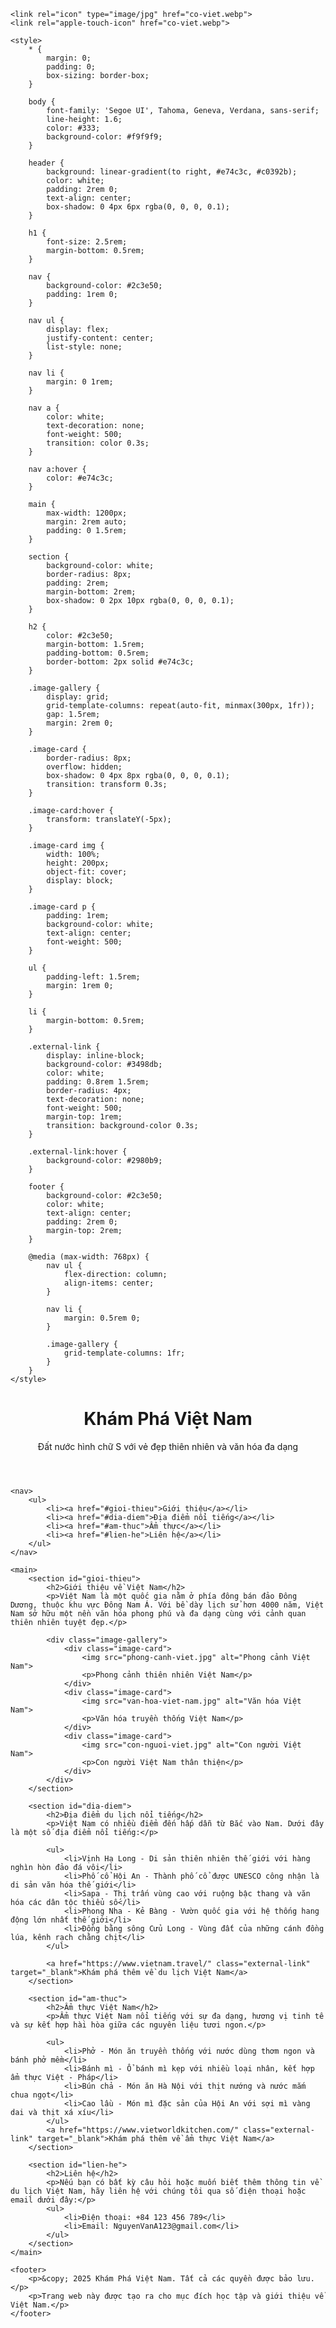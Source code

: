 <!DOCTYPE html>
<html lang="vi">
<head>
    <meta charset="UTF-8">
    <meta name="viewport" content="width=device-width, initial-scale=1.0">
    <title>Khám Phá Việt Nam - Du Lịch và Văn Hóa</title>
    <meta name="description" content="Trang web giới thiệu về du lịch và văn hóa Việt Nam">

    
    <link rel="icon" type="image/jpg" href="co-viet.webp">
    <link rel="apple-touch-icon" href="co-viet.webp">
    
    <style>
        * {
            margin: 0;
            padding: 0;
            box-sizing: border-box;
        }
        
        body {
            font-family: 'Segoe UI', Tahoma, Geneva, Verdana, sans-serif;
            line-height: 1.6;
            color: #333;
            background-color: #f9f9f9;
        }
        
        header {
            background: linear-gradient(to right, #e74c3c, #c0392b);
            color: white;
            padding: 2rem 0;
            text-align: center;
            box-shadow: 0 4px 6px rgba(0, 0, 0, 0.1);
        }
        
        h1 {
            font-size: 2.5rem;
            margin-bottom: 0.5rem;
        }
        
        nav {
            background-color: #2c3e50;
            padding: 1rem 0;
        }
        
        nav ul {
            display: flex;
            justify-content: center;
            list-style: none;
        }
        
        nav li {
            margin: 0 1rem;
        }
        
        nav a {
            color: white;
            text-decoration: none;
            font-weight: 500;
            transition: color 0.3s;
        }
        
        nav a:hover {
            color: #e74c3c;
        }
        
        main {
            max-width: 1200px;
            margin: 2rem auto;
            padding: 0 1.5rem;
        }
        
        section {
            background-color: white;
            border-radius: 8px;
            padding: 2rem;
            margin-bottom: 2rem;
            box-shadow: 0 2px 10px rgba(0, 0, 0, 0.1);
        }
        
        h2 {
            color: #2c3e50;
            margin-bottom: 1.5rem;
            padding-bottom: 0.5rem;
            border-bottom: 2px solid #e74c3c;
        }
        
        .image-gallery {
            display: grid;
            grid-template-columns: repeat(auto-fit, minmax(300px, 1fr));
            gap: 1.5rem;
            margin: 2rem 0;
        }
        
        .image-card {
            border-radius: 8px;
            overflow: hidden;
            box-shadow: 0 4px 8px rgba(0, 0, 0, 0.1);
            transition: transform 0.3s;
        }
        
        .image-card:hover {
            transform: translateY(-5px);
        }
        
        .image-card img {
            width: 100%;
            height: 200px;
            object-fit: cover;
            display: block;
        }
        
        .image-card p {
            padding: 1rem;
            background-color: white;
            text-align: center;
            font-weight: 500;
        }
        
        ul {
            padding-left: 1.5rem;
            margin: 1rem 0;
        }
        
        li {
            margin-bottom: 0.5rem;
        }
        
        .external-link {
            display: inline-block;
            background-color: #3498db;
            color: white;
            padding: 0.8rem 1.5rem;
            border-radius: 4px;
            text-decoration: none;
            font-weight: 500;
            margin-top: 1rem;
            transition: background-color 0.3s;
        }
        
        .external-link:hover {
            background-color: #2980b9;
        }
        
        footer {
            background-color: #2c3e50;
            color: white;
            text-align: center;
            padding: 2rem 0;
            margin-top: 2rem;
        }
        
        @media (max-width: 768px) {
            nav ul {
                flex-direction: column;
                align-items: center;
            }
            
            nav li {
                margin: 0.5rem 0;
            }
            
            .image-gallery {
                grid-template-columns: 1fr;
            }
        }
    </style>
</head>
<body>
    <header>
        <h1>Khám Phá Việt Nam</h1>
        <p>Đất nước hình chữ S với vẻ đẹp thiên nhiên và văn hóa đa dạng</p>
    </header>
    
    <nav>
        <ul>
            <li><a href="#gioi-thieu">Giới thiệu</a></li>
            <li><a href="#dia-diem">Địa điểm nổi tiếng</a></li>
            <li><a href="#am-thuc">Ẩm thực</a></li>
            <li><a href="#lien-he">Liên hệ</a></li>
        </ul>
    </nav>
    
    <main>
        <section id="gioi-thieu">
            <h2>Giới thiệu về Việt Nam</h2>
            <p>Việt Nam là một quốc gia nằm ở phía đông bán đảo Đông Dương, thuộc khu vực Đông Nam Á. Với bề dày lịch sử hơn 4000 năm, Việt Nam sở hữu một nền văn hóa phong phú và đa dạng cùng với cảnh quan thiên nhiên tuyệt đẹp.</p>
            
            <div class="image-gallery">
                <div class="image-card">
                    <img src="phong-canh-viet.jpg" alt="Phong cảnh Việt Nam">
                    <p>Phong cảnh thiên nhiên Việt Nam</p>
                </div>
                <div class="image-card">
                    <img src="van-hoa-viet-nam.jpg" alt="Văn hóa Việt Nam">
                    <p>Văn hóa truyền thống Việt Nam</p>
                </div>
                <div class="image-card">
                    <img src="con-nguoi-viet.jpg" alt="Con người Việt Nam">
                    <p>Con người Việt Nam thân thiện</p>
                </div>
            </div>
        </section>
        
        <section id="dia-diem">
            <h2>Địa điểm du lịch nổi tiếng</h2>
            <p>Việt Nam có nhiều điểm đến hấp dẫn từ Bắc vào Nam. Dưới đây là một số địa điểm nổi tiếng:</p>
            
            <ul>
                <li>Vịnh Hạ Long - Di sản thiên nhiên thế giới với hàng nghìn hòn đảo đá vôi</li>
                <li>Phố cổ Hội An - Thành phố cổ được UNESCO công nhận là di sản văn hóa thế giới</li>
                <li>Sapa - Thị trấn vùng cao với ruộng bậc thang và văn hóa các dân tộc thiểu số</li>
                <li>Phong Nha - Kẻ Bàng - Vườn quốc gia với hệ thống hang động lớn nhất thế giới</li>
                <li>Đồng bằng sông Cửu Long - Vùng đất của những cánh đồng lúa, kênh rạch chằng chịt</li>
            </ul>
            
            <a href="https://www.vietnam.travel/" class="external-link" target="_blank">Khám phá thêm về du lịch Việt Nam</a>
        </section>
        
        <section id="am-thuc">
            <h2>Ẩm thực Việt Nam</h2>
            <p>Ẩm thực Việt Nam nổi tiếng với sự đa dạng, hương vị tinh tế và sự kết hợp hài hòa giữa các nguyên liệu tươi ngon.</p>
            
            <ul>
                <li>Phở - Món ăn truyền thống với nước dùng thơm ngon và bánh phở mềm</li>
                <li>Bánh mì - Ổ bánh mì kẹp với nhiều loại nhân, kết hợp ẩm thực Việt - Pháp</li>
                <li>Bún chả - Món ăn Hà Nội với thịt nướng và nước mắm chua ngọt</li>
                <li>Cao lầu - Món mì đặc sản của Hội An với sợi mì vàng dai và thịt xá xíu</li>
            </ul>
            <a href="https://www.vietworldkitchen.com/" class="external-link" target="_blank">Khám phá thêm về ẩm thực Việt Nam</a>
        </section>
        
        <section id="lien-he">
            <h2>Liên hệ</h2>
            <p>Nếu bạn có bất kỳ câu hỏi hoặc muốn biết thêm thông tin về du lịch Việt Nam, hãy liên hệ với chúng tôi qua số điện thoại hoặc email dưới đây:</p>
            <ul>
                <li>Điện thoại: +84 123 456 789</li>
                <li>Email: NguyenVanA123@gmail.com</li>
            </ul>
        </section> 
    </main>
    
    <footer>
        <p>&copy; 2025 Khám Phá Việt Nam. Tất cả các quyền được bảo lưu.</p>
        <p>Trang web này được tạo ra cho mục đích học tập và giới thiệu về Việt Nam.</p>
    </footer>
</body>
</html>
